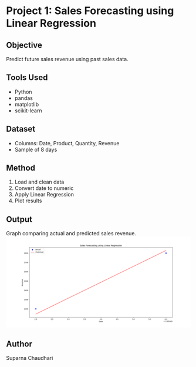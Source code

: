 # Project 1: Sales Forecasting using Linear Regression

## Objective
Predict future sales revenue using past sales data.

## Tools Used
- Python
- pandas
- matplotlib
- scikit-learn

## Dataset
- Columns: Date, Product, Quantity, Revenue
- Sample of 8 days

## Method
1. Load and clean data
2. Convert date to numeric
3. Apply Linear Regression
4. Plot results

## Output
Graph comparing actual and predicted sales revenue.
![Sales Forecasting Output](output.png)

## Author
Suparna Chaudhari
